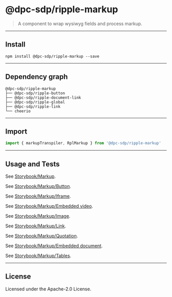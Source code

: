 # @dpc-sdp/ripple-markup

> A component to wrap wysiwyg fields and process markup.

--------------------------------------------------------------------------------

## Install

```shell
npm install @dpc-sdp/ripple-markup --save
```

--------------------------------------------------------------------------------

## Dependency graph

```shell
@dpc-sdp/ripple-markup
├── @dpc-sdp/ripple-button
├── @dpc-sdp/ripple-document-link
├── @dpc-sdp/ripple-global
├── @dpc-sdp/ripple-link
└── cheerio
```

--------------------------------------------------------------------------------

## Import

```js
import { markupTranspiler, RplMarkup } from '@dpc-sdp/ripple-markup'
```

--------------------------------------------------------------------------------

## Usage and Tests

See [Storybook/Markup](https://ripple.sdp.vic.gov.au/?selectedKind=Organisms/Markup&selectedStory=Markup).

See [Storybook/Markup/Button](https://ripple.sdp.vic.gov.au/?selectedKind=Organisms/Markup&selectedStory=Markup/Button).

See [Storybook/Markup/Iframe](https://ripple.sdp.vic.gov.au/?selectedKind=Organisms/Markup&selectedStory=Markup/Iframe).

See [Storybook/Markup/Embedded video](https://ripple.sdp.vic.gov.au/?selectedKind=Organisms/Markup&selectedStory=Markup/Embedded%20video).

See [Storybook/Markup/Image](https://ripple.sdp.vic.gov.au/?selectedKind=Organisms/Markup&selectedStory=Markup/Image).

See [Storybook/Markup/Link](https://ripple.sdp.vic.gov.au/?selectedKind=Organisms/Markup&selectedStory=Markup/Link).

See [Storybook/Markup/Quotation](https://ripple.sdp.vic.gov.au/?selectedKind=Organisms/Markup&selectedStory=Markup/Quotation).

See [Storybook/Markup/Embedded document](https://ripple.sdp.vic.gov.au/?selectedKind=Organisms/Markup&selectedStory=Markup/Embedded%20document).

See [Storybook/Markup/Tables](https://ripple.sdp.vic.gov.au/?selectedKind=Organisms/Markup&selectedStory=Markup/Tables).

--------------------------------------------------------------------------------

## License

Licensed under the Apache-2.0 License.
